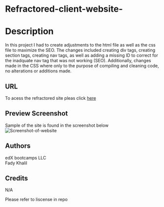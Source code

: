 # Refractored-client-website-

# Description 
In this project I had to create adjustments to the html file as well as the css file to maximize the SEO. The changes included creating div tags, creating section tags, creating nav tags, as well as adding a missing ID to correct for the inadquate nav tag that was not working (SEO). Additionally, changes made in the CSS where only to the purpose of compiling and cleaning code, no alterations or additions made. 

## URL
To acess the refractored site pleas click [here](https://whirlwindraven.github.io/Refractored-client-website-/)

## Preview Screenshot 
Sample of the site is found in the screenshot below 
![Screenshot-of-website](./Assets/Refractored-client-%20website%20screenshot.png "Website-Screenshot")

## Authors
edX bootcamps LLC<br>
Fady Khalil 


## Credits
N/A

Please refer to liscense in repo

